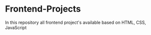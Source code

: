 # Frontend-Projects
In this repository all frontend  project's available based on HTML, CSS, JavaScript
